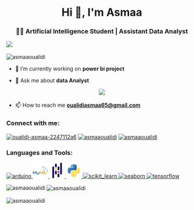 <h1 align="center">Hi 👋, I'm Asmaa</h1>
<h3 align="center">👩‍💻 Artificial Intelligence Student | Assistant Data Analyst</h3>
<img src=https://tenor.com/fr/view/do-not-touch-it-programmer-walking-cow-coding-gif-17252607>

<p align="left"> <img src="https://komarev.com/ghpvc/?username=asmaaoualidi&label=Profile%20views&color=0e75b6&style=flat" alt="asmaaoualidi" /> </p>

- 🔭 I’m currently working on **power bi project**

- 💬 Ask me about **data Analyst**
<p align="center"><img src=https://media.tenor.com/-6m2vqRjKDEAAAAj/geek-girl.gif>

- 📫 How to reach me **oualidiasmaa65@gmail.com**

<h3 align="left">Connect with me:</h3>
<p align="left">
<a href="https://linkedin.com/in/oualidi-asmaa-2247112a6" target="blank"><img align="center" src="https://raw.githubusercontent.com/rahuldkjain/github-profile-readme-generator/master/src/images/icons/Social/linked-in-alt.svg" alt="oualidi-asmaa-2247112a6" height="30" width="40" /></a>
<a href="https://fb.com/asmaaoualidi" target="blank"><img align="center" src="https://raw.githubusercontent.com/rahuldkjain/github-profile-readme-generator/master/src/images/icons/Social/facebook.svg" alt="asmaaoualidi" height="30" width="40" /></a>
<a href="https://instagram.com/asmaaoualidi" target="blank"><img align="center" src="https://raw.githubusercontent.com/rahuldkjain/github-profile-readme-generator/master/src/images/icons/Social/instagram.svg" alt="asmaaoualidi" height="30" width="40" /></a>
</p>

<h3 align="left">Languages and Tools:</h3>
<p align="left"> <a href="https://www.arduino.cc/" target="_blank" rel="noreferrer"> <img src="https://cdn.worldvectorlogo.com/logos/arduino-1.svg" alt="arduino" width="40" height="40"/> </a> <a href="https://www.mysql.com/" target="_blank" rel="noreferrer"> <img src="https://raw.githubusercontent.com/devicons/devicon/master/icons/mysql/mysql-original-wordmark.svg" alt="mysql" width="40" height="40"/> </a> <a href="https://pandas.pydata.org/" target="_blank" rel="noreferrer"> <img src="https://raw.githubusercontent.com/devicons/devicon/2ae2a900d2f041da66e950e4d48052658d850630/icons/pandas/pandas-original.svg" alt="pandas" width="40" height="40"/> </a> <a href="https://www.python.org" target="_blank" rel="noreferrer"> <img src="https://raw.githubusercontent.com/devicons/devicon/master/icons/python/python-original.svg" alt="python" width="40" height="40"/> </a> <a href="https://scikit-learn.org/" target="_blank" rel="noreferrer"> <img src="https://upload.wikimedia.org/wikipedia/commons/0/05/Scikit_learn_logo_small.svg" alt="scikit_learn" width="40" height="40"/> </a> <a href="https://seaborn.pydata.org/" target="_blank" rel="noreferrer"> <img src="https://seaborn.pydata.org/_images/logo-mark-lightbg.svg" alt="seaborn" width="40" height="40"/> </a> <a href="https://www.tensorflow.org" target="_blank" rel="noreferrer"> <img src="https://www.vectorlogo.zone/logos/tensorflow/tensorflow-icon.svg" alt="tensorflow" width="40" height="40"/> </a> </p>

<p><img align="left" src="https://github-readme-stats.vercel.app/api/top-langs?username=asmaaoualidi&show_icons=true&locale=en&layout=compact" alt="asmaaoualidi" /></p>

<p>&nbsp;<img align="center" src="https://github-readme-stats.vercel.app/api?username=asmaaoualidi&show_icons=true&locale=en" alt="asmaaoualidi" /></p>

<p><img align="center" src="https://github-readme-streak-stats.herokuapp.com/?user=asmaaoualidi&" alt="asmaaoualidi" /></p>
